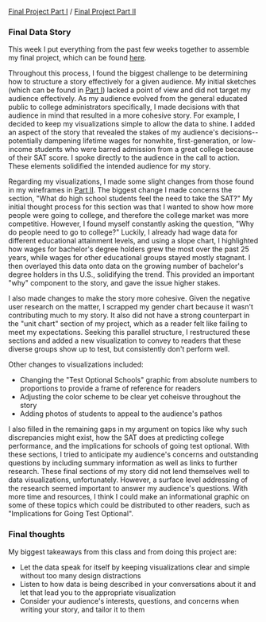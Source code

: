 [Final Project Part I](/project-part1.md) /
[Final Project Part II](/project-part2.md)

### Final Data Story
This week I put everything from the past few weeks together to assemble my final project, which can be found [here](https://arcg.is/09by8b). 

Throughout this process, I found the biggest challenge to be determining how to structure a story effectively for a given audience. My initial sketches (which can be found in [Part I](/project-part1.md)) lacked a point of view and did not target my audience effectively. As my audience evolved from the general educated public to college administrators specifically, I made decisions with that audience in mind that resulted in a more cohesive story. For example, I decided to keep my visualizations simple to allow the data to shine. I added an aspect of the story that revealed the stakes of my audience's decisions--potentially dampening lifetime wages for nonwhite, first-generation, or low-income students who were barred admission from a great college because of their SAT score. I spoke directly to the audience in the call to action. These elements solidified the intended audience for my story.

Regarding my visualizations, I made some slight changes from those found in my wireframes in [Part II](/project-part2.md). The biggest change I made concerns the section, "What do high school students feel the need to take the SAT?" My initial thought process for this section was that I wanted to show how more people were going to college, and therefore the college market was more competitive. However, I found myself constantly asking the question, "Why do people need to go to college?" Luckily, I already had wage data for different educational attainment levels, and using a slope chart, I highlighted how wages for bachelor's degree holders grew the most over the past 25 years, while wages for other educational groups stayed mostly stagnant. I then overlayed this data onto data on the growing number of bachelor's degree holders in ths U.S., solidifying the trend. This provided an important "why" component to the story, and gave the issue higher stakes.  

I also made changes to make the story more cohesive. Given the negative user research on the matter, I scrapped my gender chart because it wasn't contributing much to my story. It also did not have a strong counterpart in the "unit chart" section of my project, which as a reader felt like failing to meet my expectations. Seeking this parallel structure, I  restructured these sections and added a new visualization to convey to readers that these diverse groups show up to test, but consistently don't perform well.

Other changes to visualizations included:
+ Changing the "Test Optional Schools" graphic from absolute numbers to proportions to provide a frame of reference for readers
+ Adjusting the color scheme to be clear yet coheisve throughout the story
+ Adding photos of students to appeal to the audience's pathos

I also filled in the remaining gaps in my argument on topics like why such discrepancies might exist, how the SAT does at predicting college performance, and the implications for schools of going test optional. With these sections, I tried to anticipate my audience's concerns and outstanding questions by including summary information as well as links to further research. These final sections of my story did not lend themselves well to data visualizations, unfortunately. However, a surface level addressing of the research seemed important to answer my audience's questions. With more time and resources, I think I could make an informational graphic on some of these topics which could be distributed to other readers, such as "Implications for Going Test Optional".

### Final thoughts
My biggest takeaways from this class and from doing this project are:
+ Let the data speak for itself by keeping visualizations clear and simple without too many design distractions
+ Listen to how data is being described in your conversations about it and let that lead you to the appropriate visualization
+ Consider your audience's interests, questions, and concerns when writing your story, and tailor it to them


